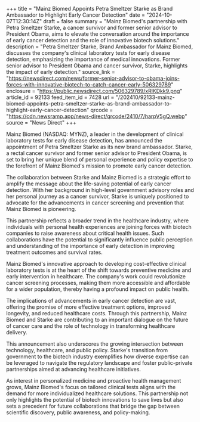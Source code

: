 +++
title = "Mainz Biomed Appoints Petra Smeltzer Starke as Brand Ambassador to Highlight Early Cancer Detection"
date = "2024-10-07T12:30:14Z"
draft = false
summary = "Mainz Biomed's partnership with Petra Smeltzer Starke, a cancer survivor and former senior advisor to President Obama, aims to elevate the conversation around the importance of early cancer detection and the role of innovative biotech solutions."
description = "Petra Smeltzer Starke, Brand Ambassador for Mainz Biomed, discusses the company's clinical laboratory tests for early disease detection, emphasizing the importance of medical innovations. Former senior advisor to President Obama and cancer survivor, Starke, highlights the impact of early detection."
source_link = "https://newsdirect.com/news/former-senior-advisor-to-obama-joins-forces-with-innovative-biotech-to-catch-cancer-early-506329789"
enclosure = "https://public.newsdirect.com/506329789/xRlKDkk9.png"
article_id = 92133
feed_item_id = 7428
url = "/202410/92133-mainz-biomed-appoints-petra-smeltzer-starke-as-brand-ambassador-to-highlight-early-cancer-detection"
qrcode = "https://cdn.newsramp.app/news-direct/qrcode/2410/7/harpV5gQ.webp"
source = "News Direct"
+++

<p>Mainz Biomed (NASDAQ: MYNZ), a leader in the development of clinical laboratory tests for early disease detection, has announced the appointment of Petra Smeltzer Starke as its new brand ambassador. Starke, a rectal cancer survivor and former senior advisor to President Obama, is set to bring her unique blend of personal experience and policy expertise to the forefront of Mainz Biomed's mission to promote early cancer detection.</p><p>The collaboration between Starke and Mainz Biomed is a strategic effort to amplify the message about the life-saving potential of early cancer detection. With her background in high-level government advisory roles and her personal journey as a cancer survivor, Starke is uniquely positioned to advocate for the advancements in cancer screening and prevention that Mainz Biomed is pioneering.</p><p>This partnership reflects a broader trend in the healthcare industry, where individuals with personal health experiences are joining forces with biotech companies to raise awareness about critical health issues. Such collaborations have the potential to significantly influence public perception and understanding of the importance of early detection in improving treatment outcomes and survival rates.</p><p>Mainz Biomed's innovative approach to developing cost-effective clinical laboratory tests is at the heart of the shift towards preventive medicine and early intervention in healthcare. The company's work could revolutionize cancer screening processes, making them more accessible and affordable for a wider population, thereby having a profound impact on public health.</p><p>The implications of advancements in early cancer detection are vast, offering the promise of more effective treatment options, improved longevity, and reduced healthcare costs. Through this partnership, Mainz Biomed and Starke are contributing to an important dialogue on the future of cancer care and the role of technology in transforming healthcare delivery.</p><p>This announcement also underscores the growing intersection between technology, healthcare, and public policy. Starke's transition from government to the biotech industry exemplifies how diverse expertise can be leveraged to navigate the regulatory landscape and foster public-private partnerships aimed at advancing healthcare initiatives.</p><p>As interest in personalized medicine and proactive health management grows, Mainz Biomed's focus on tailored clinical tests aligns with the demand for more individualized healthcare solutions. This partnership not only highlights the potential of biotech innovations to save lives but also sets a precedent for future collaborations that bridge the gap between scientific discovery, public awareness, and policy-making.</p>